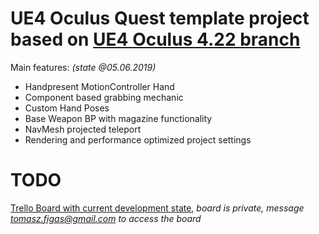 # UE4 Oculus Quest template project based on [UE4 Oculus 4.22 branch](https://github.com/Oculus-VR/UnrealEngine)

Main features: *(state @05.06.2019)*

- Handpresent MotionController Hand
- Component based grabbing mechanic
- Custom Hand Poses
- Base Weapon BP with magazine functionality
- NavMesh projected teleport
- Rendering and performance optimized project settings

# TODO
[Trello Board with current development state](https://trello.com/b/8fnzEosB/template-development), *board is private, message tomasz.figas@gmail.com to access the board*
